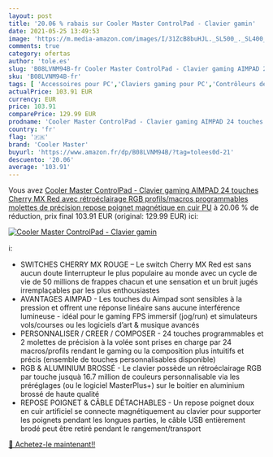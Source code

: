 ```yaml
---
layout: post
title: '20.06 % rabais sur Cooler Master ControlPad - Clavier gamin'
date: 2021-05-25 13:49:53
image: 'https://m.media-amazon.com/images/I/31ZcB8buHJL._SL500_._SL400_.jpg'
comments: true
category: ofertas
author: 'tole.es'
slug: 'B08LVNM94B-fr Cooler Master ControlPad - Clavier gaming AIMPAD 24...'
sku: 'B08LVNM94B-fr'
tags: [ 'Accessoires pour PC','Claviers gaming pour PC','Contrôleurs de jeu pour PC','Jeux vidéo','PC: Jeux et accessoires','cooler master', ]
actualPrice: 103.91 EUR
currency: EUR
price: 103.91
comparePrice: 129.99 EUR
prodname: 'Cooler Master ControlPad - Clavier gaming AIMPAD 24 touches Cherry MX Red avec rétroéclairage RGB  profils/macros programmables  molettes de précision  repose poignet magnétique en cuir PU'
country: 'fr'
flag: '🇫🇷'
brand: 'Cooler Master'
buyurl: 'https://www.amazon.fr/dp/B08LVNM94B/?tag=tolees0d-21'
descuento: '20.06'
average: '103.91'
---
```


Vous avez [Cooler Master ControlPad - Clavier gaming AIMPAD 24 touches Cherry MX Red avec rétroéclairage RGB  profils/macros programmables  molettes de précision  repose poignet magnétique en cuir PU](https://www.amazon.fr/dp/B08LVNM94B/?tag=tolees0d-21)  à  20.06 % de réduction, prix final  103.91 EUR (original: 129.99 EUR) ici:

[![Cooler Master ControlPad - Clavier gamin](https://m.media-amazon.com/images/I/31ZcB8buHJL._SL500_._SL400_.jpg)](https://www.amazon.fr/dp/B08LVNM94B/?tag=tolees0d-21)

ℹ️:

- SWITCHES CHERRY MX ROUGE – Le switch Cherry MX Red est sans aucun doute linterrupteur le plus populaire au monde avec un cycle de vie de 50 millions de frappes chacun et une sensation et un bruit jugés irremplaçables par les plus enthousiastes
- AVANTAGES AIMPAD - Les touches du Aimpad sont sensibles à la pression et offrent une réponse linéaire sans aucune interférence lumineuse - idéal pour le gaming FPS immersif (jog/run) et simulateurs vols/courses ou les logiciels d’art & musique avancés
- PERSONNALISER / CREER / COMPOSER - 24 touches programmables et 2 molettes de précision à la volée sont prises en charge par 24 macros/profils rendant le gaming ou la composition plus intuitifs et précis (ensemble de touches personnalisables disponible)
- RGB & ALUMINIUM BROSSÉ - Le clavier possède un rétroéclairage RGB par touche jusquà 16.7 million de couleurs personnalisable via les préréglages (ou le logiciel MasterPlus+) sur le boitier en aluminium brossé de haute qualité
- REPOSE POIGNET & CÂBLE DÉTACHABLES - Un repose poignet doux en cuir artificiel se connecte magnétiquement au clavier pour supporter les poignets pendant les longues parties, le câble USB entièrement brodé peut être retiré pendant le rangement/transport

[🛒 Achetez-le maintenant!!](https://www.amazon.fr/dp/B08LVNM94B/?tag=tolees0d-21)
